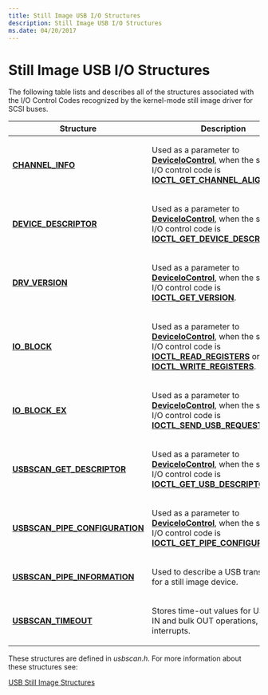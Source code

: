```yaml
---
title: Still Image USB I/O Structures
description: Still Image USB I/O Structures
ms.date: 04/20/2017
---
```


# Still Image USB I/O Structures





The following table lists and describes all of the structures associated with the I/O Control Codes recognized by the kernel-mode still image driver for SCSI buses.

<table>
<colgroup>
<col width="50%" />
<col width="50%" />
</colgroup>
<thead>
<tr class="header">
<th>Structure</th>
<th>Description</th>
</tr>
</thead>
<tbody>
<tr class="odd">
<td><p><a href="/windows-hardware/drivers/ddi/usbscan/ns-usbscan-_channel_info" data-raw-source="[&lt;strong&gt;CHANNEL_INFO&lt;/strong&gt;](/windows-hardware/drivers/ddi/usbscan/ns-usbscan-_channel_info)"><strong>CHANNEL_INFO</strong></a></p></td>
<td><p>Used as a parameter to <a href="/windows/win32/api/ioapiset/nf-ioapiset-deviceiocontrol" data-raw-source="[&lt;strong&gt;DeviceIoControl&lt;/strong&gt;](/windows/win32/api/ioapiset/nf-ioapiset-deviceiocontrol)"><strong>DeviceIoControl</strong></a>, when the specified I/O control code is <a href="/windows-hardware/drivers/ddi/usbscan/ni-usbscan-ioctl_get_channel_align_rqst" data-raw-source="[&lt;strong&gt;IOCTL_GET_CHANNEL_ALIGN_RQST&lt;/strong&gt;](/windows-hardware/drivers/ddi/usbscan/ni-usbscan-ioctl_get_channel_align_rqst)"><strong>IOCTL_GET_CHANNEL_ALIGN_RQST</strong></a>.</p></td>
</tr>
<tr class="even">
<td><p><a href="/windows-hardware/drivers/ddi/usbscan/ns-usbscan-_device_descriptor" data-raw-source="[&lt;strong&gt;DEVICE_DESCRIPTOR&lt;/strong&gt;](/windows-hardware/drivers/ddi/usbscan/ns-usbscan-_device_descriptor)"><strong>DEVICE_DESCRIPTOR</strong></a></p></td>
<td><p>Used as a parameter to <a href="/windows/win32/api/ioapiset/nf-ioapiset-deviceiocontrol" data-raw-source="[&lt;strong&gt;DeviceIoControl&lt;/strong&gt;](/windows/win32/api/ioapiset/nf-ioapiset-deviceiocontrol)"><strong>DeviceIoControl</strong></a>, when the specified I/O control code is <a href="/windows-hardware/drivers/ddi/usbscan/ni-usbscan-ioctl_get_device_descriptor" data-raw-source="[&lt;strong&gt;IOCTL_GET_DEVICE_DESCRIPTOR&lt;/strong&gt;](/windows-hardware/drivers/ddi/usbscan/ni-usbscan-ioctl_get_device_descriptor)"><strong>IOCTL_GET_DEVICE_DESCRIPTOR</strong></a>.</p></td>
</tr>
<tr class="odd">
<td><p><a href="/windows-hardware/drivers/ddi/usbscan/ns-usbscan-_drv_version" data-raw-source="[&lt;strong&gt;DRV_VERSION&lt;/strong&gt;](/windows-hardware/drivers/ddi/usbscan/ns-usbscan-_drv_version)"><strong>DRV_VERSION</strong></a></p></td>
<td><p>Used as a parameter to <a href="/windows/win32/api/ioapiset/nf-ioapiset-deviceiocontrol" data-raw-source="[&lt;strong&gt;DeviceIoControl&lt;/strong&gt;](/windows/win32/api/ioapiset/nf-ioapiset-deviceiocontrol)"><strong>DeviceIoControl</strong></a>, when the specified I/O control code is <a href="/windows-hardware/drivers/ddi/usbscan/ni-usbscan-ioctl_get_version" data-raw-source="[&lt;strong&gt;IOCTL_GET_VERSION&lt;/strong&gt;](/windows-hardware/drivers/ddi/usbscan/ni-usbscan-ioctl_get_version)"><strong>IOCTL_GET_VERSION</strong></a>.</p></td>
</tr>
<tr class="even">
<td><p><a href="/windows-hardware/drivers/ddi/usbscan/ns-usbscan-_io_block" data-raw-source="[&lt;strong&gt;IO_BLOCK&lt;/strong&gt;](/windows-hardware/drivers/ddi/usbscan/ns-usbscan-_io_block)"><strong>IO_BLOCK</strong></a></p></td>
<td><p>Used as a parameter to <a href="/windows/win32/api/ioapiset/nf-ioapiset-deviceiocontrol" data-raw-source="[&lt;strong&gt;DeviceIoControl&lt;/strong&gt;](/windows/win32/api/ioapiset/nf-ioapiset-deviceiocontrol)"><strong>DeviceIoControl</strong></a>, when the specified I/O control code is <a href="/windows-hardware/drivers/ddi/usbscan/ni-usbscan-ioctl_read_registers" data-raw-source="[&lt;strong&gt;IOCTL_READ_REGISTERS&lt;/strong&gt;](/windows-hardware/drivers/ddi/usbscan/ni-usbscan-ioctl_read_registers)"><strong>IOCTL_READ_REGISTERS</strong></a> or <a href="/windows-hardware/drivers/ddi/usbscan/ni-usbscan-ioctl_write_registers" data-raw-source="[&lt;strong&gt;IOCTL_WRITE_REGISTERS&lt;/strong&gt;](/windows-hardware/drivers/ddi/usbscan/ni-usbscan-ioctl_write_registers)"><strong>IOCTL_WRITE_REGISTERS</strong></a>.</p></td>
</tr>
<tr class="odd">
<td><p><a href="/windows-hardware/drivers/ddi/usbscan/ns-usbscan-_io_block_ex" data-raw-source="[&lt;strong&gt;IO_BLOCK_EX&lt;/strong&gt;](/windows-hardware/drivers/ddi/usbscan/ns-usbscan-_io_block_ex)"><strong>IO_BLOCK_EX</strong></a></p></td>
<td><p>Used as a parameter to <a href="/windows/win32/api/ioapiset/nf-ioapiset-deviceiocontrol" data-raw-source="[&lt;strong&gt;DeviceIoControl&lt;/strong&gt;](/windows/win32/api/ioapiset/nf-ioapiset-deviceiocontrol)"><strong>DeviceIoControl</strong></a>, when the specified I/O control code is <a href="/windows-hardware/drivers/ddi/usbscan/ni-usbscan-ioctl_send_usb_request" data-raw-source="[&lt;strong&gt;IOCTL_SEND_USB_REQUEST&lt;/strong&gt;](/windows-hardware/drivers/ddi/usbscan/ni-usbscan-ioctl_send_usb_request)"><strong>IOCTL_SEND_USB_REQUEST</strong></a>.</p></td>
</tr>
<tr class="even">
<td><p><a href="/windows-hardware/drivers/ddi/usbscan/ns-usbscan-_usbscan_get_descriptor" data-raw-source="[&lt;strong&gt;USBSCAN_GET_DESCRIPTOR&lt;/strong&gt;](/windows-hardware/drivers/ddi/usbscan/ns-usbscan-_usbscan_get_descriptor)"><strong>USBSCAN_GET_DESCRIPTOR</strong></a></p></td>
<td><p>Used as a parameter to <a href="/windows/win32/api/ioapiset/nf-ioapiset-deviceiocontrol" data-raw-source="[&lt;strong&gt;DeviceIoControl&lt;/strong&gt;](/windows/win32/api/ioapiset/nf-ioapiset-deviceiocontrol)"><strong>DeviceIoControl</strong></a>, when the specified I/O control code is <a href="/windows-hardware/drivers/ddi/usbscan/ni-usbscan-ioctl_get_usb_descriptor" data-raw-source="[&lt;strong&gt;IOCTL_GET_USB_DESCRIPTOR&lt;/strong&gt;](/windows-hardware/drivers/ddi/usbscan/ni-usbscan-ioctl_get_usb_descriptor)"><strong>IOCTL_GET_USB_DESCRIPTOR</strong></a>.</p></td>
</tr>
<tr class="odd">
<td><p><a href="/windows-hardware/drivers/ddi/usbscan/ns-usbscan-_usbscan_pipe_configuration" data-raw-source="[&lt;strong&gt;USBSCAN_PIPE_CONFIGURATION&lt;/strong&gt;](/windows-hardware/drivers/ddi/usbscan/ns-usbscan-_usbscan_pipe_configuration)"><strong>USBSCAN_PIPE_CONFIGURATION</strong></a></p></td>
<td><p>Used as a parameter to <a href="/windows/win32/api/ioapiset/nf-ioapiset-deviceiocontrol" data-raw-source="[&lt;strong&gt;DeviceIoControl&lt;/strong&gt;](/windows/win32/api/ioapiset/nf-ioapiset-deviceiocontrol)"><strong>DeviceIoControl</strong></a>, when the specified I/O control code is <a href="/windows-hardware/drivers/ddi/usbscan/ni-usbscan-ioctl_get_pipe_configuration" data-raw-source="[&lt;strong&gt;IOCTL_GET_PIPE_CONFIGURATION&lt;/strong&gt;](/windows-hardware/drivers/ddi/usbscan/ni-usbscan-ioctl_get_pipe_configuration)"><strong>IOCTL_GET_PIPE_CONFIGURATION</strong></a>.</p></td>
</tr>
<tr class="even">
<td><p><a href="/windows-hardware/drivers/ddi/usbscan/ns-usbscan-_usbscan_pipe_information" data-raw-source="[&lt;strong&gt;USBSCAN_PIPE_INFORMATION&lt;/strong&gt;](/windows-hardware/drivers/ddi/usbscan/ns-usbscan-_usbscan_pipe_information)"><strong>USBSCAN_PIPE_INFORMATION</strong></a></p></td>
<td><p>Used to describe a USB transfer pipe for a still image device.</p></td>
</tr>
<tr class="odd">
<td><p><a href="/windows-hardware/drivers/ddi/usbscan/ns-usbscan-_usbscan_timeout" data-raw-source="[&lt;strong&gt;USBSCAN_TIMEOUT&lt;/strong&gt;](/windows-hardware/drivers/ddi/usbscan/ns-usbscan-_usbscan_timeout)"><strong>USBSCAN_TIMEOUT</strong></a></p></td>
<td><p>Stores time-out values for USB bulk IN and bulk OUT operations, and interrupts.</p></td>
</tr>
</tbody>
</table>

 

These structures are defined in *usbscan.h*. For more information about these structures see:

[USB Still Image Structures](/windows-hardware/drivers/ddi/_image/index)

